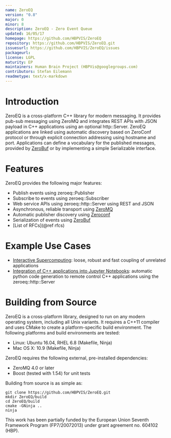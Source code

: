 ```yaml
---
name: ZeroEQ
version: "0.8"
major: 0
minor: 8
description: ZeroEQ - Zero Event Queue
updated: 16/05/17
homepage: https://github.com/HBPVIS/ZeroEQ
repository: https://github.com/HBPVIS/ZeroEQ.git
issuesurl: https://github.com/HBPVIS/ZeroEQ/issues
packageurl: 
license: LGPL
maturity: EP
maintainers: Human Brain Project (HBPVis@googlegroups.com)
contributors: Stefan Eilemann
readmetype: text/x-markdown
---
```


# Introduction

ZeroEQ is a cross-platform C++ library for modern messaging. It provides pub-sub
messaging using ZeroMQ and integrates REST APIs with JSON payload in C++
applications using an optional http::Server. ZeroEQ applications are linked
using automatic discovery based on ZeroConf protocol or through explicit
connection addressing using hostname and port. Applications can define a
vocabulary for the published messages, provided by
[ZeroBuf](https://github.com/HBPVIS/ZeroBuf) or by implementing a simple
Serializable interface.

# Features

ZeroEQ provides the following major features:

* Publish events using zeroeq::Publisher
* Subscribe to events using zeroeq::Subscriber
* Web service APIs using zeroeq::http::Server using REST and JSON
* Asynchronous, reliable transport using [ZeroMQ](http://www.zeromq.org)
* Automatic publisher discovery using [Zeroconf](https://en.wikipedia.org/wiki/Zero-configuration_networking)
* Serialization of events using [ZeroBuf](https://github.com/HBPVIS/ZeroBuf)
* [List of RFCs](@ref rfcs)

# Example Use Cases

* [Interactive Supercomputing](https://www.youtube.com/watch?v=wATHwvRFGz0&t=1m36s):
  loose, robust and fast coupling of unrelated applications
* [Integration of C++ applications into Jupyter Notebooks](https://www.youtube.com/watch?v=pczckc9HSsA&t=14m30s):
  automatic python code generation to remote control C++ applications using the
  zeroeq::http::Server

# Building from Source

ZeroEQ is a cross-platform library, designed to run on any modern operating
system, including all Unix variants. It requires a C++11 compiler and uses CMake
to create a platform-specific build environment. The following platforms and
build environments are tested:

* Linux: Ubuntu 16.04, RHEL 6.8 (Makefile, Ninja)
* Mac OS X: 10.9 (Makefile, Ninja)

ZeroEQ requires the following external, pre-installed dependencies:

* ZeroMQ 4.0 or later
* Boost (tested with 1.54) for unit tests

Building from source is as simple as:

    git clone https://github.com/HBPVIS/ZeroEQ.git
    mkdir ZeroEQ/build
    cd ZeroEQ/build
    cmake -GNinja ..
    ninja
This work has been partially funded by the European Union Seventh Framework Program (FP7/2007­2013) under grant agreement no. 604102 (HBP).

